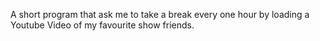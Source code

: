 A short program that ask me to take a break every one hour by loading a Youtube Video of my favourite show friends.